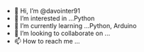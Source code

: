- 👋 Hi, I’m @davointer91
- 👀 I’m interested in ...Python
- 🌱 I’m currently learning ...Python, Arduino
- 💞️ I’m looking to collaborate on ...
- 📫 How to reach me ...

<!---
davointer91/davointer91 is a ✨ special ✨ repository because its `README.md` (this file) appears on your GitHub profile.
You can click the Preview link to take a look at your changes.
--->
